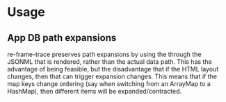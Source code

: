 # Usage

## App DB path expansions

re-frame-trace preserves path expansions by using the through the JSONML that is rendered, rather than the actual data path. This has the advantage of being feasible, but the disadvantage that if the HTML layout changes, then that can trigger expansion changes. This means that if the map keys change ordering (say when switching from an ArrayMap to a HashMap), then different items will be expanded/contracted.
